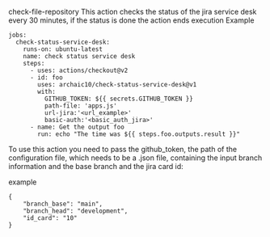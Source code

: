 check-file-repository
This action checks the status of the jira service desk every 30 minutes, if the status is done the action ends execution
Example
```
jobs:
  check-status-service-desk:
    runs-on: ubuntu-latest
    name: check status service desk
    steps:
      - uses: actions/checkout@v2
      - id: foo
        uses: archaic10/check-status-service-desk@v1
        with:
          GITHUB_TOKEN: ${{ secrets.GITHUB_TOKEN }}
          path-file: 'apps.js'
          url-jira:'<url_example>'
          basic-auth:'<basic_auth_jira>'
      - name: Get the output foo
        run: echo "The time was ${{ steps.foo.outputs.result }}"
```

To use this action you need to pass the github_token, the path of the configuration file, which needs to be a .json file, containing the input branch information and the base branch and the jira card id: 

example
```
{
    "branch_base": "main",
    "branch_head": "development",
    "id_card": "10"
}
```
    
